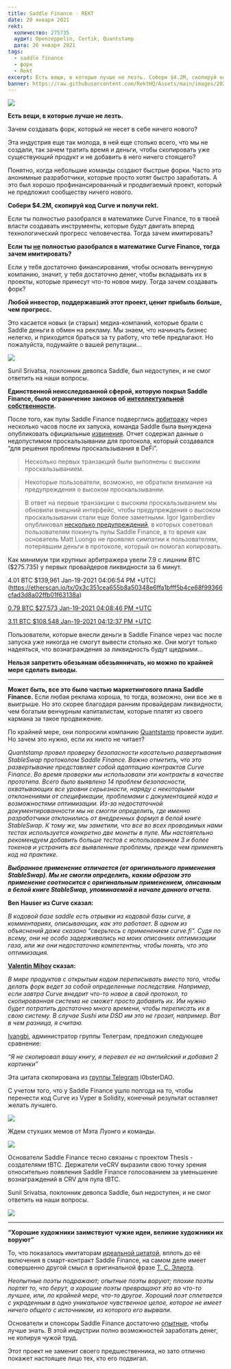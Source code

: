 ```yaml
---
title: Saddle Finance - REKT
date: 20 января 2021
rekt: 
  количество: 275735
  аудит: Openzeppelin, Certik, Quantstamp
  дата: 20 января 2021
tags:
  - saddle finance
  - форк
  - Rekt
excerpt: Есть вещи, в которые лучше не лезть. Собери $4.2M, скопируй код Curve и получи rekt. Любой инвестор, поддержавший @saddlefinance, ценит прибыль больше, чем прогресс. Зачем создавать форк, в котором ноль инновации?
banner: https://raw.githubusercontent.com/RektHQ/Assets/main/images/2021/01/header-2.jpg
---
```


![](https://raw.githubusercontent.com/RektHQ/Assets/main/images/2021/01/header-2.jpg)

**Есть вещи, в которые лучше не лезть.**

Зачем создавать форк, который не несет в себе ничего нового?

Эта индустрия еще так молода, в ней еще столько всего, что мы не создали, так зачем тратить время и деньги, чтобы скопировать уже существующий продукт и не добавить в него ничего стоящего?

Понятно, когда небольшие команды создают быстрые форки. Часто это анонимные разработчики, которые просто хотят быстро заработать. А это был хорошо профинансированный и продвигаемый проект, который не предложил сообществу ничего нового.

**Собери $4.2M, скопируй код Curve и получи rekt.**

Если ты полностью разобрался в математике Curve Finance, то в твоей власти создавать инструменты, которые будут двигать вперед технологический прогресс человечества. Тогда зачем имитировать? 

**Если ты [не](https://twitter.com/fubuloubu/status/1351571455960621056?s=20) полностью разобрался в математике Curve Finance, тогда зачем имитировать?**

Если у тебя достаточно финансирования, чтобы основать венчурную компанию, значит, у тебя достаточно денег, чтобы вкладывать их в проекты, которые принесут что-то новое миру. Тогда зачем создавать форк?

**Любой инвестор, поддержавший этот проект, ценит прибыль больше, чем прогресс.**

Это касается новых (и старых) медиа-компаний, которые брали с Saddle деньги в обмен на рекламу. Мы знаем, что начинать бизнес нелегко, и приходится браться за ту работу, что тебе предлагают. Но пожалуйста, подумайте о вашей репутации…

![](https://lh5.googleusercontent.com/KzdptOjBOZvoLg_WU75Z3S3Qo3BTqjzwDKmEXnFD0sqB0D3ZoVf6-4IJZSs2O0nmjvLVjHAfsZncdjUch-MaIR6LsEHvk0vXWkykrQCVbtgRj5-KlGF2Bm_GqundpEBXmwC9L-2D)

Sunil Srivatsa, поклонник девопса Saddle, был недоступен, и не смог ответить на наши вопросы.

**Единственной неисследованной сферой, которую покрыл Saddle Finance, было ограничение законов об [интеллектуальной собственности](https://twitter.com/newmichwill/status/1351561990964211715?s=19).**

После того, как пулы Saddle Finance подверглись [арбитражу](https://etherscan.io/tx/0x3c351cea655b8a50348e6ffa1bfff5b4ce68f99366cfad3d8a02ffb01f63138a) через несколько часов после их запуска, команда Saddle была вынуждена опубликовать официальные [извинения](https://twitter.com/saddlefinance/status/1351639208536858627?s=20). Отчет содержал данные о недопустимом проскальзывании для протокола, который создавался “для решения проблемы проскальзывания в DeFi”.

> Несколько первых транзакций были выполнены с высоким проскальзыванием.

> Некоторые пользователи, возможно, не обратили внимание на предупреждения о высоком проскальзывании.

> В ответ на первые транзакции с высоким проскальзыванием мы обновили внешний интерфейс, чтобы предупреждения о высоком проскальзывании стали еще более заметными.
> Igor Igamberdiev опубликовал [несколько предупреждений](https://twitter.com/FrankResearcher/status/1351573863461748741?s=19), в которых советовал пользователям покинуть пулы Saddle Finance, в то время как основатель Matt Luongo не проявлял симпатии к пользователям, потерявшим деньги в протоколе, который он помогал копировать.

Как минимум три крупных арбитражера увели 7.9 с лишним BTC ($275.735) у первых провайдеров ликвидности за 6 минут.

4.01 BTC $139,961 Jan-19-2021 04:06:54 PM +UTC](https://etherscan.io/tx/0x3c351cea655b8a50348e6ffa1bfff5b4ce68f99366cfad3d8a02ffb01f63138a)

[0.79 BTC $27,573 Jan-19-2021 04:08:46 PM +UTC](https://etherscan.io/tx/0x299ff1ac7fcec4624ec63bd0192f3df1fc8ca48211e898ac9d6caa828a33de46)

[3.11 BTC $108,548 Jan-19-2021 04:12:37 PM +UTC](https://etherscan.io/tx/0x40d860b536effc7f0f8814d3bc2db88a8d9c80f0b701a224b660578b049a0283)

Пользователи, которые внесли деньги в Saddle Finance через час после запуска уже никогда не смогут вывести столько же. Они могут только надеяться, что вознаграждения за ликвидность будут щедрыми…

**Нельзя запретить обезьянам обезьянничать, но можно по крайней мере сделать выводы.**

---

**Может быть, все это было частью маркетингового плана Saddle Finance.** Если любая реклама хороша, то тогда, возможно, они все же в выигрыше. Но это скорее благодаря ранним провайдерам ликвидности, чем богатым венчурным капиталистам, которые платят из своего кармана за такое продвижение.

По крайней мере, они попросили компанию [Quantstamp](https://github.com/saddle-finance/saddle-audits/blob/master/12-09-2020_Quantstamp.pdf) провести аудит. Но зачем это нужно, если их никто не читает?

_Quantstamp провел проверку безопасности касательно развертывания StableSwap протоколом Saddle Finance. Важно отметить, что это развертывание представляет собой адаптацию контрактов Curve Finance. Во время проверки мы использовали эти контракты в качестве прототипа. Всего было выявлено 14 проблем безопасности, охватывающих все уровни серьезности, наряду с некоторыми отклонениями от спецификации, проблемами с документацией кода и возможностями оптимизации. Из-за недостаточной документированности мы не смогли определить, где именно разработчики отклонились от внедренных формул в белой книге StableSwap. К тому же, мы заметили, что все во всех проводимых нами тестах используется конкретно две монеты в пуле. Мы настоятельно рекомендуем добавить больше тестов с использованием 3 и более токенов и устранить все выявленные проблемы, прежде чем применять код на практике._

**_Выбранное применение отличается (от оригинального применения StableSwap). Мы не смогли определить, каким образом это применение соотносится с оригинальным применением, описанным в белой книге StableSwap, упоминаемой в начале данного отчета._**

**Ben Hauser из Curve сказал:**

_В кодовой базе saddle есть отрывки из кодовой базы curve, в комментариях, описывающих, как это работает. В одном из объяснений даже сказано “сверьтесь с применением curve.fi”. Судя по всему, они не особо задерживались на моих описаниях оптимизации газа, или же они недостаточно компетентны, чтобы понять, что это оптимизация._

**[Valentin Mihov](https://twitter.com/valentinmihov) сказал:**

_В мире продуктов с открытым кодом переписывать вместо того, чтобы делать форк ведет за собой определенные последствия. Например, если завтра Curve внедрит что-то новое в свой протокол, то скопированная система не сможет просто добавить их. Им нужно будет потратить достаточно много времени, чтобы переписать их в свою систему. В случае Sushi или DSD им это не грозит, например. Вот в чем разница, я считаю._

[Ivangbi](https://twitter.com/ivangbi_), администратор группы Телеграм, предложил следующее сравнение:

_“Я не скопировал вашу книгу, я перевел ее на английский и добавил 2 картинки”_

Эта цитата скопирована из [группы Telegram](https://t.me/lobsters_chat) l0bsterDAO.

С учетом того, что у Saddle Finance ушло полгода на то, чтобы перенести код Curve из  Vyper в Solidity, конечный результат оставляет желать лучшего.

![](https://lh3.googleusercontent.com/EBADaPHqlj7W3MiLB65rrJaZtlYks79rPhXKXtJIgAJqZv5KEVH9_25qNtD0HIEejbeYWUWU1eUXkNycQIkjCsysDgsRl0VLahP4zZkjK8j9h28ZrNENDzEy3hbb-uMfmsN5sr4x)

Ждем стухших мемов от Мэта Луонго и команды.

![](https://lh6.googleusercontent.com/4zcXLh4D2uiUs4jTXzgwLH6-9UxYsHv0OZbRcMf2ntQOb2NhU1B_uPh7IhAJHXhUL4iAQTtbB7S9Uv5cJ0rW_gqTONp0lBzWURaq06ga-c_JXg3_k6N1NeTnDCpf6ORN4jwEot2_)

Основатели Saddle Finance тесно связаны с проектом Thesis - создателями tBTC. Держатели veCRV выразили свою точку зрения относительно появления Saddle Finance голосованием за уменьшение вознаграждений в CRV для пула tBTC.

Sunil Srivatsa, поклонник девопса Saddle, был недоступен, и не смог ответить на наши вопросы.

![](https://lh4.googleusercontent.com/-BMpoiD8lzDDH6w4jnmVpYZ2-FK5DyMQfVkveIVr-6aItHPOtvEsilt0W9uuxqVORI2lsDTq6JVNS--i4YJSHVGCOs53YKxRcpw4P0ZHVX1wS7dhatO0-HIt9_WDzUb5MImJiJ4f)

---

**“Хорошие художники заимствуют чужие идеи, великие художники их воруют”**

То, что показалось имитаторам [идеальной цитатой](https://twitter.com/bneiluj/status/1351582180670111748?s=20), вплоть до её включения в смарт-контракт Saddle Finance, на самом деле имеет совершенно другой смысл в оригинальной фразе [Т. С. Элиота](https://www.uvu.edu/arts/applause/posts/stealing.html).

_Неопытные поэты подражают; опытные поэты воруют; плохие поэты портят то, что берут, а хорошие поэты превращают это во что-то лучшее, или, по крайней мере, что-то другое. Хороший поэт сплетается с украденным в одно уникальное чувственное целое, которое не имеет ничего общего с источником, из которого его вырвали._

Основатели и спонсоры Saddle Finance достаточно [опытные](https://twitter.com/rleshner/status/1351631502153560064?s=19), чтобы лучше знать. В этой индустрии полно возможностей заработать денег, не копируя чужой труд.

Этот проект не заменит своего предшественника, но зато отлично покажет настоящее лицо тех, кто его подвигал.  
